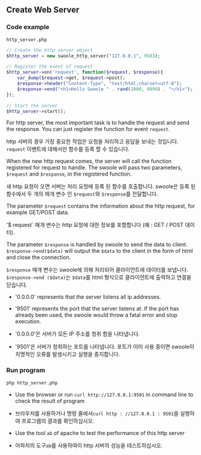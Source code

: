 ## Create Web Server

### Code example 

`http_server.php`

``` php
// Create the http server object 
$http_server = new swoole_http_server("127.0.0.1", 9503);

// Register the event of request
$http_server->on('request', function($request, $response){
    var_dump($request->get, $request->post);
    $response->header("Content-Type", "text/html;charset=utf-8");
    $response->end("<h1>Hello Swoole " . rand(1000, 9999) . "</h1>");
});

// Start the server
$http_server->start();
```

For http server, the most important task is to handle the request and send the response. You can just register the function for event `request`. 

http 서버의 경우 가장 중요한 작업은 요청을 처리하고 응답을 보내는 것입니다. `request` 이벤트에 대해서만 함수를 등록 할 수 있습니다.

When the new http request comes, the server will call the function registered for request to handle. The swoole will pass two parameters, `$request` and `$response`, in the registered function. 

새 http 요청이 오면 서버는 처리 요청에 등록 된 함수를 호출합니다. swoole은 등록 된 함수에서 두 개의 매개 변수 인 `$request`와 `$response`를 전달합니다.

The parameter `$request` contains the information about the http request, for example GET/POST data.

'$ request` 매개 변수는 http 요청에 대한 정보를 포함합니다 (예 : GET / POST 데이터).

The parameter `$response` is handled by swoole to send the data to client. `$response->end($data)` will output the `$data` to the client in the form of html and  close the connection. 

 `$response` 매개 변수는 swoole에 의해 처리되어 클라이언트에 데이터를 보냅니다.  `$response->end ($data)`는 `$data`를 html 형식으로 클라이언트에 출력하고 연결을 닫습니다.

- '0.0.0.0' represents that the server listens all ip addresses.
- '9501' represents the port that the server listens at. If the port has already been used, the swoole would throw a fatal error and stop execution.

- '0.0.0.0'은 서버가 모든 IP 주소를 청취 함을 나타냅니다.
- '9501'은 서버가 청취하는 포트를 나타냅니다. 포트가 이미 사용 중이면 swoole이 치명적인 오류를 발생시키고 실행을 중지합니다.

### Run program

``` bash
php http_server.php
```

- Use the browser or run `curl http://127.0.0.1:9501` in command line to check the result of program

- 브라우저를 사용하거나 명령 줄에서`curl http : //127.0.0.1 : 9501`을 실행하여 프로그램의 결과를 확인하십시오.

- Use the tool `ab` of apache to test the performance of this http server

- 아파치의 도구`ab`를 사용하여이 http 서버의 성능을 테스트하십시오.
